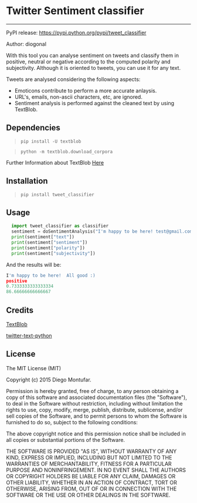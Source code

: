 Twitter Sentiment classifier
===================

- - - - 

PyPI release: https://pypi.python.org/pypi/tweet_classifier

Author: diogonal

With this tool you can analyse sentiment on tweets and classify them in positive, neutral or negative according to the computed polarity and subjectivity. Although it is oriented to tweets, you can use it for any text.

Tweets are analysed considering the following aspects:

* Emoticons contribute to perform a more accurate anlaysis.
* URL's, emails, non-ascii characters, etc, are ignored.
* Sentiment analysis is performed against the cleaned text by using TextBlob.

## Dependencies

>`pip install -U textblob`

>`python -m textblob.download_corpora`

Further Information about TextBlob [Here](http://textblob.readthedocs.org/en/latest/install.html)

## Installation

>`pip install tweet_classifier`

## Usage

```python
  import tweet_classifier as classifier
  sentiment = doSentimentAnalysis("I'm happy to be here! test@gmail.com All good :)")
  print(sentiment["text"])
  print(sentiment["sentiment"])
  print(sentiment["polarity"])
  print(sentiment["subjectivity"])
```
And the results will be:

```python
I'm happy to be here!  All good :)
positive
0.7333333333333334
86.66666666666667
```

## Credits

[TextBlob](https://github.com/sloria/TextBlob)

[twitter-text-python](https://github.com/edburnett/twitter-text-python)


## License

The MIT License (MIT)

Copyright (c) 2015 Diego Montufar.

Permission is hereby granted, free of charge, to any person obtaining a copy of this software and associated documentation files (the "Software"), to deal in the Software without restriction, including without limitation the rights to use, copy, modify, merge, publish, distribute, sublicense, and/or sell copies of the Software, and to permit persons to whom the Software is furnished to do so, subject to the following conditions:

The above copyright notice and this permission notice shall be included in all copies or substantial portions of the Software.

THE SOFTWARE IS PROVIDED "AS IS", WITHOUT WARRANTY OF ANY KIND, EXPRESS OR IMPLIED, INCLUDING BUT NOT LIMITED TO THE WARRANTIES OF MERCHANTABILITY, FITNESS FOR A PARTICULAR PURPOSE AND NONINFRINGEMENT. IN NO EVENT SHALL THE AUTHORS OR COPYRIGHT HOLDERS BE LIABLE FOR ANY CLAIM, DAMAGES OR OTHER LIABILITY, WHETHER IN AN ACTION OF CONTRACT, TORT OR OTHERWISE, ARISING FROM, OUT OF OR IN CONNECTION WITH THE SOFTWARE OR THE USE OR OTHER DEALINGS IN THE SOFTWARE.
